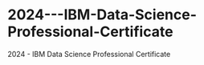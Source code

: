 # 2024---IBM-Data-Science-Professional-Certificate
2024 - IBM Data Science Professional Certificate
